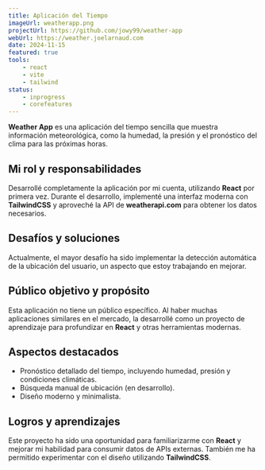 ```yaml
---
title: Aplicación del Tiempo
imageUrl: weatherapp.png
projectUrl: https://github.com/jowy99/weather-app
webUrl: https://weather.joelarnaud.com
date: 2024-11-15
featured: true
tools:
    - react
    - vite
    - tailwind
status:
    - inprogress
    - corefeatures
---
```

**Weather App** es una aplicación del tiempo sencilla que muestra información meteorológica, como la humedad, la presión y el pronóstico del clima para las próximas horas.

## Mi rol y responsabilidades

Desarrollé completamente la aplicación por mi cuenta, utilizando **React** por primera vez. Durante el desarrollo, implementé una interfaz moderna con **TailwindCSS** y aproveché la API de **weatherapi.com** para obtener los datos necesarios.

## Desafíos y soluciones

Actualmente, el mayor desafío ha sido implementar la detección automática de la ubicación del usuario, un aspecto que estoy trabajando en mejorar.

## Público objetivo y propósito

Esta aplicación no tiene un público específico. Al haber muchas aplicaciones similares en el mercado, la desarrollé como un proyecto de aprendizaje para profundizar en **React** y otras herramientas modernas.

## Aspectos destacados

- Pronóstico detallado del tiempo, incluyendo humedad, presión y condiciones climáticas.  
- Búsqueda manual de ubicación (en desarrollo).  
- Diseño moderno y minimalista.

## Logros y aprendizajes

Este proyecto ha sido una oportunidad para familiarizarme con **React** y mejorar mi habilidad para consumir datos de APIs externas. También me ha permitido experimentar con el diseño utilizando **TailwindCSS**.